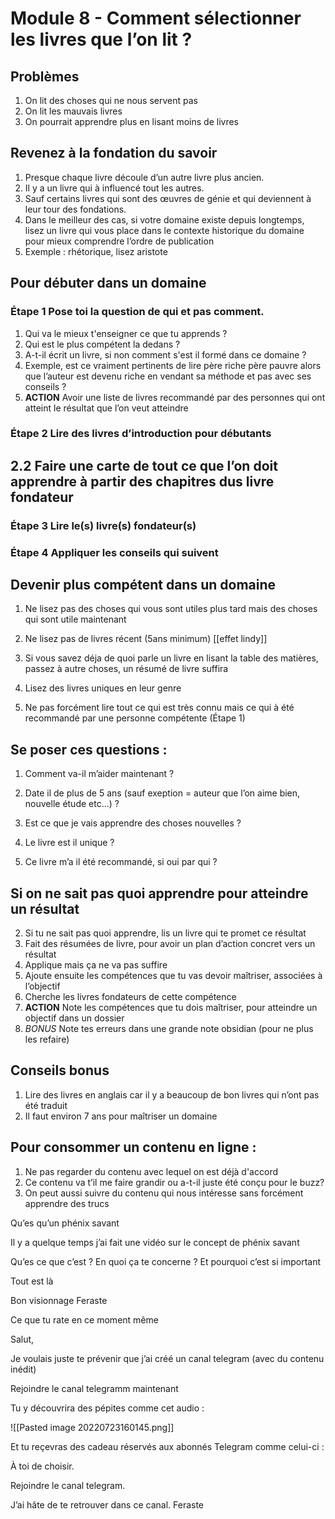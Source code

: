 # Module 8 - Comment sélectionner les livres que l’on lit ?

## Problèmes 
1. On lit des choses qui ne nous servent pas
2. On lit les mauvais livres
3. On pourrait apprendre plus en lisant moins de livres


## Revenez à la fondation du savoir
1. Presque chaque livre découle d’un autre livre plus ancien.
2. Il y a un livre qui à influencé tout les autres.
3. Sauf certains livres qui sont des œuvres de génie et qui deviennent à leur tour des fondations.
4. Dans le meilleur des cas, si votre domaine existe depuis longtemps, lisez un livre qui vous place dans le contexte historique du domaine pour mieux comprendre l’ordre de publication 
5. Exemple : rhétorique, lisez aristote



## Pour débuter dans un domaine

### Étape 1 Pose toi la question de qui et pas comment.
1. Qui va le mieux t'enseigner ce que tu apprends ? 
2. Qui est le plus compétent la dedans ?
3. A-t-il écrit un livre, si non comment s'est il formé dans ce domaine ?
5. Exemple, est ce vraiment pertinents de lire père riche père pauvre alors que l’auteur est devenu riche en vendant sa méthode et pas avec ses conseils ?
6. **ACTION** Avoir une liste de livres recommandé par des personnes qui ont atteint le résultat que l’on veut atteindre

### Étape 2 Lire des livres d’introduction pour débutants

## 2.2 Faire une carte de tout ce que l’on doit apprendre à partir des chapitres dus livre fondateur

### Étape 3 Lire le(s) livre(s) fondateur(s)

### Étape 4 Appliquer les conseils qui suivent



## Devenir plus compétent dans un domaine
1. Ne lisez pas des choses qui vous sont utiles plus tard mais des choses qui sont utile maintenant

2. Ne lisez pas de livres récent (5ans minimum) [[effet lindy]]

3. Si vous savez déja de quoi parle un livre en lisant la table des matières, passez à autre choses, un résumé de livre suffira

4. Lisez des livres uniques en leur genre

5. Ne pas forcément lire tout ce qui est très connu mais ce qui à été recommandé par une personne compétente (Étape 1)

## Se poser ces questions :

1. Comment va-il m’aider maintenant ?

2. Date il de plus de 5 ans (sauf exeption = auteur que l’on aime bien, nouvelle étude etc...) ?

3. Est ce que je vais apprendre des choses nouvelles ?

4. Le livre est il unique ?

5. Ce livre m’a il été recommandé, si oui par qui ? 


## Si on ne sait pas quoi apprendre pour atteindre un résultat
2. Si tu ne sait pas quoi apprendre, lis un livre qui te promet ce résultat 
3. Fait des résumées de livre, pour avoir un plan d’action concret vers un résultat 
4. Applique mais ça ne va pas suffire
5. Ajoute ensuite les compétences que tu vas devoir maîtriser, associées à l’objectif
6. Cherche les livres fondateurs de cette compétence
7. **ACTION** Note les compétences que tu dois maîtriser, pour atteindre un objectif dans un dossier
8. *BONUS* Note tes erreurs dans une grande note obsidian (pour ne plus les refaire)


## Conseils bonus
1. Lire des livres en anglais car il y a beaucoup de bon livres qui n’ont pas été traduit
2. Il faut environ 7 ans pour maîtriser un domaine

## Pour consommer un contenu en ligne :
1. Ne pas regarder du contenu avec lequel on est déjà d'accord
2. Ce contenu va t’il me faire grandir ou a-t-il juste été conçu pour le buzz?
3. On peut aussi suivre du contenu qui nous intéresse sans forcément apprendre des trucs


Qu’es qu’un phénix savant

Il y a quelque temps j’ai fait une vidéo sur le concept de phénix savant

Qu’es ce que c’est ?
En quoi ça te concerne ?
Et pourquoi c’est si important

Tout est là

Bon visionnage
Feraste

Ce que tu rate en ce moment même

Salut, 

Je voulais juste te prévenir que j’ai créé un canal telegram (avec du contenu inédit)

Rejoindre le canal telegramm maintenant


Tu y découvrira des pépites comme cet audio : 

![[Pasted image 20220723160145.png]]

Et tu reçevras des cadeau réservés aux abonnés Telegram comme celui-ci : 



À toi de choisir.

Rejoindre le canal telegram.

J’ai hâte de te retrouver dans ce canal.
Feraste